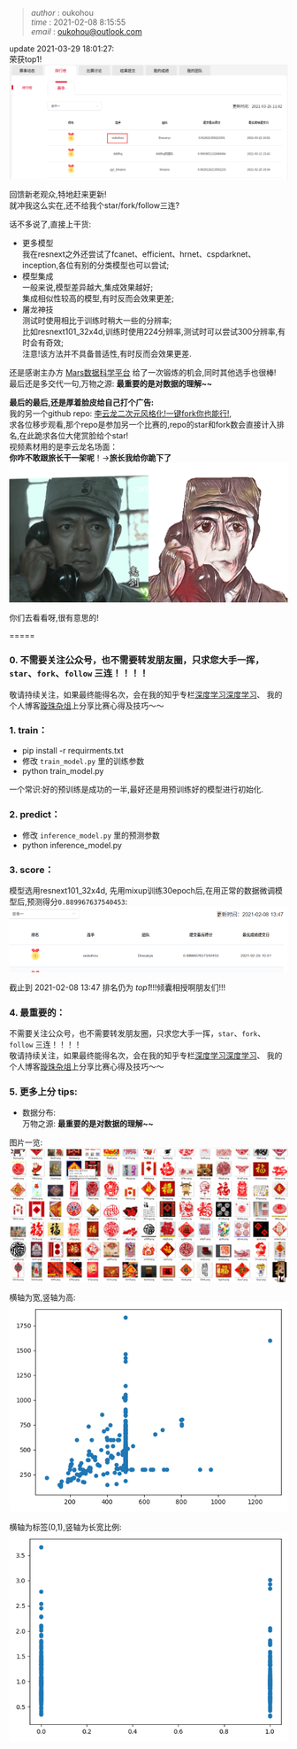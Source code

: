 >_author_   :   oukohou  
>_time_     :   2021-02-08 8:15:55   
>_email_    :   oukohou@outlook.com

update 2021-03-29 18:01:27:  
荣获top1!  
![score_2021-03-29](./images/20210329-06-02-09score.png)  

回馈新老观众,特地赶来更新!  
就冲我这么实在,还不给我个star/fork/follow三连?    

话不多说了,直接上干货:  
- 更多模型  
  我在resnext之外还尝试了fcanet、efficient、hrnet、cspdarknet、inception,各位有别的分类模型也可以尝试;  
- 模型集成   
  一般来说,模型差异越大,集成效果越好;  
  集成相似性较高的模型,有时反而会效果更差;  
- 屠龙神技    
  测试时使用相比于训练时稍大一些的分辨率;  
  比如resnext101_32x4d,训练时使用224分辨率,测试时可以尝试300分辨率,有时会有奇效;  
  注意!该方法并不具备普适性,有时反而会效果更差.  
    
还是感谢主办方 [Mars数据科学平台](https://www.marsbigdata.com/) 给了一次锻炼的机会,同时其他选手也很棒!    
最后还是多交代一句,万物之源:  **最重要的是对数据的理解~~**      


**最后的最后,还是厚着脸皮给自己打个广告:**    
我的另一个github repo:  [李云龙二次元风格化!一键fork你也能行!](https://github.com/oukohou/PaddleGAN-develop),   
求各位移步观看,那个repo是参加另一个比赛的,repo的star和fork数会直接计入排名,在此跪求各位大佬赏脸给个star!  
视频素材用的是李云龙名场面：    
**你咋不敢跟旅长干一架呢**！→**旅长我给你跪下了**  
![名场面](images/origin+cartoon.png)   

你们去看看呀,很有意思的!  

=====  


### 0. 不需要关注公众号，也不需要转发朋友圈，只求您大手一挥，`star`、`fork`、`follow` 三连！！！！  
敬请持续关注，如果最终能得名次，会在我的知乎专栏[深度学习深度学习](https://www.zhihu.com/column/oukohou-DL)、 我的个人博客[璇珠杂俎](https://www.oukohou.wang)上分享比赛心得及技巧～～  

### 1. train：  
- pip install -r requirments.txt  
- 修改 `train_model.py` 里的训练参数  
- python train_model.py  

一个常识:好的预训练是成功的一半,最好还是用预训练好的模型进行初始化.  


### 2. predict：
- 修改 `inference_model.py` 里的预测参数  
- python inference_model.py   


### 3. score：  
模型选用resnext101_32x4d, 先用mixup训练30epoch后,在用正常的数据微调模型后,预测得分`0.889967637540453`:  
![score](./images/score.png)
  
截止到 2021-02-08 13:47 排名仍为 *top1*!!!倾囊相授啊朋友们!!!      



### 4. 最重要的：  
不需要关注公众号，也不需要转发朋友圈，只求您大手一挥，`star`、`fork`、`follow` 三连！！！！  
敬请持续关注，如果最终能得名次，会在我的知乎专栏[深度学习深度学习](https://www.zhihu.com/column/oukohou-DL)、 我的个人博客[璇珠杂俎](https://www.oukohou.wang)上分享比赛心得及技巧～～

### 5. 更多上分 tips:

- 数据分布:  
万物之源:  **最重要的是对数据的理解~~**  

图片一览:  
![glimpse.png](./images/glimpse.png)

横轴为宽,竖轴为高:  
![width_height](./images/width_height.png)  

横轴为标签(0,1),竖轴为长宽比例:    
![label_ratio](./images/label_ratio.png)    



